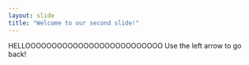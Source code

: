 ```yaml
---
layout: slide
title: "Welcome to our second slide!"
---
```

HELLOOOOOOOOOOOOOOOOOOOOOOOOOO 
Use the left arrow to go back!
